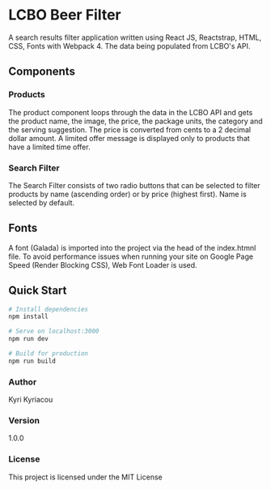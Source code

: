# LCBO Beer Filter
A search results filter application written using React JS, Reactstrap, HTML, CSS, Fonts with Webpack 4. The data being populated from LCBO's API.

## Components

### Products
The product component loops through the data in the LCBO API and gets the product name, the image, the price, the package units, the category and the serving suggestion. The price is converted from cents to a 2 decimal dollar amount. A limited offer message is displayed only to products that have a limited time offer.

### Search Filter
The Search Filter consists of two radio buttons that can be selected to filter products by name (ascending order) or by price (highest first). Name is selected by default.

## Fonts
A font (Galada) is imported into the project via the head of the index.htmnl file. To avoid performance issues when running your site on Google Page Speed (Render Blocking CSS), Web Font Loader is used.

## Quick Start

``` bash
# Install dependencies
npm install

# Serve on localhost:3000
npm run dev

# Build for production
npm run build
```
### Author

Kyri Kyriacou

### Version

1.0.0

### License

This project is licensed under the MIT License
